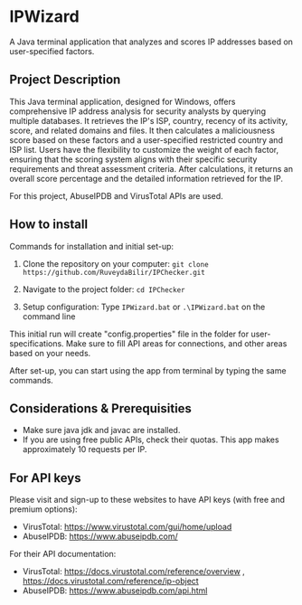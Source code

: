# IPWizard
A Java terminal application that analyzes and scores IP addresses based on user-specified factors.

## Project Description
This Java terminal application, designed for Windows, offers comprehensive IP address analysis for security analysts by querying multiple databases. It retrieves the IP's ISP, country, recency of its activity, score, and related domains and files. It then calculates a maliciousness score based on these factors and a user-specified restricted country and ISP list. Users have the flexibility to customize the weight of each factor, ensuring that the scoring system aligns with their specific security requirements and threat assessment criteria. After calculations, it returns an overall score percentage and the detailed information retrieved for the IP.

For this project, AbuseIPDB and VirusTotal APIs are used. 

## How to install
Commands for installation and initial set-up:
1. Clone the repository on your computer:
```git clone https://github.com/RuveydaBilir/IPChecker.git ```

2. Navigate to the project folder:
```cd IPChecker```

3. Setup configuration: Type
```IPWizard.bat``` or ```.\IPWizard.bat``` on the command line

This initial run will create "config.properties" file in the folder for user-specifications. Make sure to fill API areas for connections, and other areas based on your needs.

After set-up, you can start using the app from terminal by typing the same commands.

## Considerations & Prerequisities
* Make sure java jdk and javac are installed.
* If you are using free public APIs, check their quotas. This app makes approximately 10 requests per IP.


## For API keys
Please visit and sign-up to these websites to have API keys (with free and premium options): 
* VirusTotal: https://www.virustotal.com/gui/home/upload
* AbuseIPDB: https://www.abuseipdb.com/
  
For their API documentation:
* VirusTotal: https://docs.virustotal.com/reference/overview , https://docs.virustotal.com/reference/ip-object 
* AbuseIPDB: https://www.abuseipdb.com/api.html
